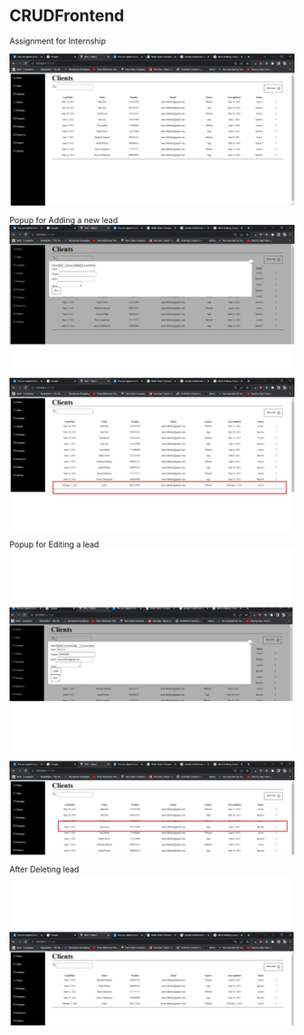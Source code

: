 # CRUDFrontend
 Assignment for Internship
 
  ![Alt text](https://github.com/arnavchhokra/CRUDFrontend/blob/c51fffabd2a680143783e5c8e6b3ac2318478e7e/Assignment/Image%20Base.jpg)
  
  
 
 Popup for Adding a new lead
 ![Alt text](Assignment/Add.jpg)
 ![Alt text](Assignment/AfterAdd.jpg)
 
 
 
 Popup for Editing a lead
 ![Alt text](Assignment/Edit.jpg)
 ![Alt text](Assignment/AfterEdit.jpg)
 
 
 
 After Deleting lead
 ![Alt text](Assignment/AfterDelete.jpg)

   
   


  
  

 
 
 
 
